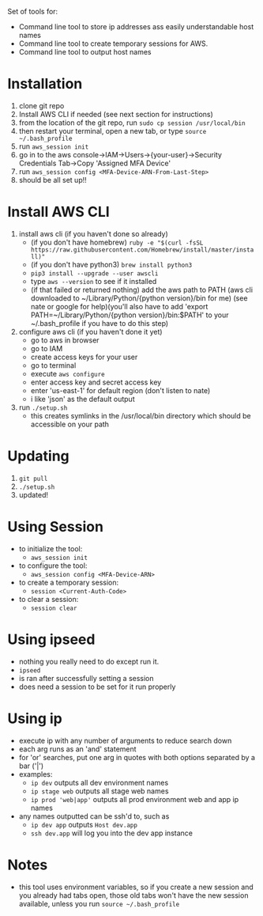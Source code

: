 
Set of tools for:
- Command line tool to store ip addresses ass easily understandable host names
- Command line tool to create temporary sessions for AWS.
- Command line tool to output host names

Installation
============
1. clone git repo
2. Install AWS CLI if needed (see next section for instructions)
3. from the location of the git repo, run `sudo cp session /usr/local/bin`
4. then restart your terminal, open a new tab, or type `source ~/.bash_profile`
5. run `aws_session init`
6. go in to the aws console->IAM->Users->{your-user}->Security Credentials Tab->Copy 'Assigned MFA Device'
7. run `aws_session config <MFA-Device-ARN-From-Last-Step>`
8. should be all set up!!

Install AWS CLI
===============
1. install aws cli (if you haven't done so already)
    * (if you don't have homebrew) `ruby -e "$(curl -fsSL https://raw.githubusercontent.com/Homebrew/install/master/install)"`
    * (if you don't have python3) `brew install python3`
    * `pip3 install --upgrade --user awscli`
    * type `aws --version` to see if it installed
    * (if that failed or returned nothing) add the aws path to PATH
    (aws cli downloaded to ~/Library/Python/{python version}/bin for me) (see nate or google for help)(you'll also have to add 'export PATH=~/Library/Python/{python version}/bin:$PATH' to your ~/.bash_profile if you have to do this step)
2. configure aws cli (if you haven't done it yet)
    * go to aws in browser
    * go to IAM
    * create access keys for your user
    * go to terminal
    * execute `aws configure`
    * enter access key and secret access key
    * enter 'us-east-1' for default region (don't listen to nate)
    * i like 'json' as the default output
3. run `./setup.sh`
    * this creates symlinks in the /usr/local/bin directory which should be accessible on your path

Updating
========
1. `git pull`
2. `./setup.sh`
3. updated!

Using Session
=============
- to initialize the tool:
    * `aws_session init`
- to configure the tool:
    * `aws_session config <MFA-Device-ARN>`
- to create a temporary session:
    * `session <Current-Auth-Code>`
- to clear a session:
    * `session clear`

Using ipseed
============
- nothing you really need to do except run it.
- `ipseed`
- is ran after successfully setting a session
- does need a session to be set for it run properly

Using ip
========
- execute ip with any number of arguments to reduce search down
- each arg runs as an 'and' statement
- for 'or' searches, put one arg in quotes with both options separated by a bar ('|')
- examples:
    - `ip dev` outputs all dev environment names
    - `ip stage web` outputs all stage web names
    - `ip prod 'web|app'` outputs all prod environment web and app ip names
- any names outputted can be ssh'd to, such as
    - `ip dev app` outputs `Host dev.app`
    - `ssh dev.app` will log you into the dev app instance

Notes
=====
- this tool uses environment variables, so if you create a new session and you already had tabs open, those old tabs won't have the new session available, unless you run `source ~/.bash_profile`
